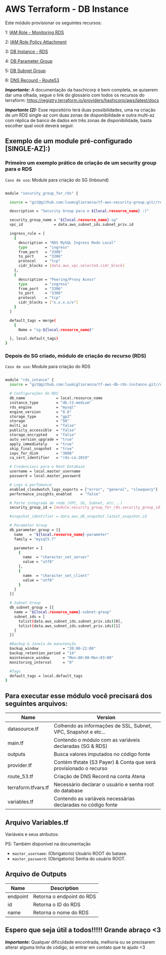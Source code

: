 # AWS Terraform - DB Instance
Este módulo provisionar os seguintes recursos:

1: [IAM Role - Monitoring RDS](https://registry.terraform.io/providers/hashicorp/aws/latest/docs/resources/iam_role)

2: [IAM Role Policy Attachment](https://registry.terraform.io/providers/hashicorp/aws/latest/docs/resources/iam_role_policy_attachment)

3: [DB Instance - RDS](https://registry.terraform.io/providers/hashicorp/aws/latest/docs/resources/db_instance)

4: [DB Parameter Group](https://registry.terraform.io/providers/hashicorp/aws/latest/docs/resources/db_parameter_group)

5: [DB Subnet Group](https://registry.terraform.io/providers/hashicorp/aws/latest/docs/resources/db_subnet_group)

6: [DNS Recourd - Route53](https://registry.terraform.io/providers/hashicorp/aws/latest/docs/resources/route53_record)

**_Importante:_** A documentação da haschicorp é bem completa, se quiserem dar uma olhada, segue o link do glossário com todos os recursos do terraform: https://registry.terraform.io/providers/hashicorp/aws/latest/docs

**_Importante (2):_** Esse repositório terá duas possibilidades, uma na criação de um RDS single-az com duas zonas de disponibilidade e outra multi-az com réplica de banco de dados em três zonas de disponibilidade, basta escolher qual você deverá seguir.

## Exemplo de um module pré-configurado [SINGLE-AZ]:)

### Primeiro um exemplo prático de criação de um security group para o RDS
`Caso de uso`:  Module para criação do SG (Inbound)
```bash

module "security_group_for_rds" {

  source = "git@github.com:luumiglioranca/tf-aws-security-group.git//resource"

  description = "Security Group para o ${local.resource_name} :)"

  security_group_name = "${local.resource_name}-sg"
  vpc_id              = data.aws_subnet_ids.subnet_priv.id

  ingress_rule = [
    {
      description = "RDS MySQL Ingress Rede Local"
      type        = "ingress"
      from_port   = "3306"
      to_port     = "3306"
      protocol    = "tcp"
      cidr_blocks = [data.aws_vpc.selected.cidr_block]
    },
    {
      description = "Peering/Proxy Acess"
      type        = "ingress"
      from_port   = "3306"
      to_port     = "3306"
      protocol    = "tcp"
      cidr_blocks = ["x.x.x.x/x"]
    }
  ]

  default_tags = merge(
    {
      Name = "sg-${local.resource_name}"

  }, local.default_tags)
}

```

### Depois do SG criado, módulo de criação do recurso (RDS) 
`Caso de uso`: Module para criação do RDS
```bash

module "rds_intance" {
  source = "git@github.com:luumiglioranca/tf-aws-db-rds-instance.git//develop+homolog/resources"

  # Configurações do RDS
  db_name              = local.resource_name
  instance_type        = "db.t3.medium"
  rds_engine           = "mysql"
  engine_version       = "8.0"
  storage_type         = "gp2"
  storage              = "50"
  multi_az             = "false"
  publicly_accessible  = "false"
  storage_encrypted    = "false"
  auto_version_upgrade = "true"
  apply_immediately    = "true"
  skip_final_snapshot  = "true"
  iops_for_disk        = "3000"
  ca_cert_identifier   = "rds-ca-2019"

  # Credenciais para o Root Database
  username = local.master_username
  password = local.master_password

  # Logs & perfomance
  enabled_cloudwatch_logs_exports = ["error", "general", "slowquery"]
  performance_insights_enabled    = "false"

  # Parte integrada de rede (VPC, SG, Subnet, etc...)
  security_group_id = [module.security_group_for_rds.security_group_id]

  #snapshot_identifier = data.aws_db_snapshot.latest_snapshot.id

  # Parameter Group
  db_parameter_group = [{
    name   = "${local.resource_name}-parameter"
    family = "mysql5.7"

    parameter = [
      {
        name  = "character_set_server"
        value = "utf8"
      },
      {
        name  = "character_set_client"
        value = "utf8"
      }
    ]
  }]

  # Subnet Group
  db_subnet_group = [{
    name = "${local.resource_name}-subnet-group"
    subnet_ids = [
      tolist(data.aws_subnet_ids.subnet_priv.ids)[0],
      tolist(data.aws_subnet_ids.subnet_priv.ids)[1]
    ]
  }]

  #Backup & Janela de manutenção
  backup_window           = "20:00-21:00"
  backup_retention_period = "14"
  maintenance_window      = "Mon:00:00-Mon:03:00"
  monitoring_interval     = "0"

  #Tags
  default_tags = local.default_tags
}

```
## Para executar esse módulo você precisará dos seguintes arquivos: 

| Name | Version|
|------|--------|
| datasource.tf | Colhendo as informações de SSL, Subnet, VPC, Snapshot e etc... |
| main.tf  | Contendo o módulo com as variáveis declaradas (SG & RDS)| 
| outputs | Busca valores imputados no código fonte |
| provider.tf  | Contém tfstate (S3 Payer) & Conta que será provisionado o recurso | 
| route_53.tf  | Criação de DNS Record na conta Atena | 
| terraform.tfvars.tf  | Necessário declarar o usuário e senha root do database | 
| variables.tf  | Contendo as variáveis necessárias declaradas no código fonte | 


## Arquivo Variables.tf

Variáveis e seus atributos:

PS: Também disponível na documentação

- `master_username`: (Obrigatorio) Usuário ROOT do batase.
- `master_password`: (Obrigatorio) Senha do usuário ROOT.


## Arquivo de Outputs

| Name | Description |
| ---- | ----------- |
| endpoint | Retorna o endpoint do RDS |
| id | Retorna o ID do RDS |
| name | Retorna o nome do RDS|

## Espero que seja útil a todos!!!!! Grande abraço <3


**_Importante:_** Qualquer dificuldade encontrada, melhoria ou se precisarem alterar alguma linha de código, só entrar em contato que te ajudo <3